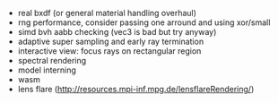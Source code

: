 - real bxdf (or general material handling overhaul)
- rng performance, consider passing one arround and using xor/small
- simd bvh aabb checking (vec3 is bad but try anyway)
- adaptive super sampling and early ray termination
- interactive view: focus rays on rectangular region
- spectral rendering
- model interning
- wasm
- lens flare (http://resources.mpi-inf.mpg.de/lensflareRendering/)
